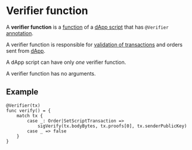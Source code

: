 # Verifier function

A **verifier function** is a [function](/ride/functions.md) of a [dApp script](/ride/ride-script/dapp-script.md) that has `@Verifier` [annotation](/ride/annotations.md).

A verifier function is responsible for [validation of transactions](/blockchain/transaction-validation.md) and orders sent from [dApp](/blockchain/dapp.md).

A dApp script can have only _one_ verifier function.

A verifier function has no arguments.

## Example

``` ride
@Verifier(tx)
func verify() = {
    match tx {
        case _: Order|SetScriptTransaction =>
            sigVerify(tx.bodyBytes, tx.proofs[0], tx.senderPublicKey)
        case _ => false
    }
}
```
